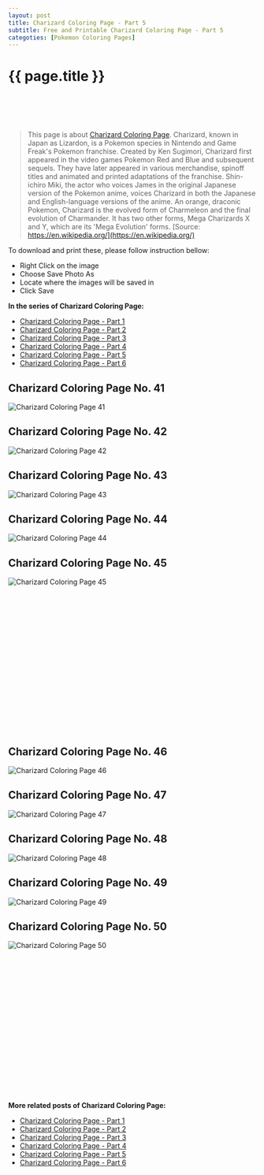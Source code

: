 ```yaml
---
layout: post
title: Charizard Coloring Page - Part 5
subtitle: Free and Printable Charizard Coloring Page - Part 5
categoties: [Pokemon Coloring Pages]
---
```

{{ page.title }}
================
<script async src="//pagead2.googlesyndication.com/pagead/js/adsbygoogle.js"></script><!-- UnderTitleAds --> <ins class="adsbygoogle" style="display:inline-block;width:468px;height:60px" data-ad-client="ca-pub-6753140515841889" data-ad-slot="4010138290"></ins><script> (adsbygoogle = window.adsbygoogle || []).push({}); </script>

> This page is about [Charizard Coloring Page](https://freecoloringpages.github.io/). Charizard, known in Japan as Lizardon, is a Pokemon species in Nintendo and Game Freak's Pokemon franchise. Created by Ken Sugimori, Charizard first appeared in the video games Pokemon Red and Blue and subsequent sequels. They have later appeared in various merchandise, spinoff titles and animated and printed adaptations of the franchise. Shin-ichiro Miki, the actor who voices James in the original Japanese version of the Pokemon anime, voices Charizard in both the Japanese and English-language versions of the anime. An orange, draconic Pokemon, Charizard is the evolved form of Charmeleon and the final evolution of Charmander. It has two other forms, Mega Charizards X and Y, which are its 'Mega Evolution' forms. [Source: https://en.wikipedia.org/](https://en.wikipedia.org/)

To download and print these, please follow instruction bellow:
* Right Click on the image 
* Choose Save Photo As 
* Locate where the images will be saved in 
* Click Save

**In the series of Charizard Coloring Page:**

* [Charizard Coloring Page - Part 1](https://freecoloringpages.github.io/2017/12/11/Charizard-Coloring-Page-part-1.html)
* [Charizard Coloring Page - Part 2](https://freecoloringpages.github.io/2017/12/11/Charizard-Coloring-Page-part-2.html)
* [Charizard Coloring Page - Part 3](https://freecoloringpages.github.io/2017/12/11/Charizard-Coloring-Page-part-3.html)
* [Charizard Coloring Page - Part 4](https://freecoloringpages.github.io/2017/12/11/Charizard-Coloring-Page-part-4.html)
* [Charizard Coloring Page - Part 5](https://freecoloringpages.github.io/2017/12/11/Charizard-Coloring-Page-part-5.html)
* [Charizard Coloring Page - Part 6](https://freecoloringpages.github.io/2017/12/11/Charizard-Coloring-Page-part-6.html)

## Charizard Coloring Page No. 41
![Charizard Coloring Page 41](https://freecoloringpages.github.io/img4/Charizard-Coloring-Page%20(41).jpg "Charizard Coloring Page 41")

## Charizard Coloring Page No. 42
![Charizard Coloring Page 42](https://freecoloringpages.github.io/img4/Charizard-Coloring-Page%20(42).jpg "Charizard Coloring Page 42")

## Charizard Coloring Page No. 43
![Charizard Coloring Page 43](https://freecoloringpages.github.io/img4/Charizard-Coloring-Page%20(43).jpg "Charizard Coloring Page 43")

## Charizard Coloring Page No. 44
![Charizard Coloring Page 44](https://freecoloringpages.github.io/img4/Charizard-Coloring-Page%20(44).jpg "Charizard Coloring Page 44")

## Charizard Coloring Page No. 45
![Charizard Coloring Page 45](https://freecoloringpages.github.io/img4/Charizard-Coloring-Page%20(45).jpg "Charizard Coloring Page 45")

<script async src="//pagead2.googlesyndication.com/pagead/js/adsbygoogle.js"></script><!-- Texxtonly --><ins class="adsbygoogle" style="display:inline-block;width:336px;height:280px" data-ad-client="ca-pub-6753140515841889" data-ad-slot="3207852233"></ins><script>(adsbygoogle = window.adsbygoogle || []).push({}); </script>

## Charizard Coloring Page No. 46
![Charizard Coloring Page 46](https://freecoloringpages.github.io/img4/Charizard-Coloring-Page%20(46).jpg "Charizard Coloring Page 46")

## Charizard Coloring Page No. 47
![Charizard Coloring Page 47](https://freecoloringpages.github.io/img4/Charizard-Coloring-Page%20(47).jpg "Charizard Coloring Page 47")

## Charizard Coloring Page No. 48
![Charizard Coloring Page 48](https://freecoloringpages.github.io/img4/Charizard-Coloring-Page%20(48).jpg "Charizard Coloring Page 48")

## Charizard Coloring Page No. 49
![Charizard Coloring Page 49](https://freecoloringpages.github.io/img4/Charizard-Coloring-Page%20(49).jpg "Charizard Coloring Page 49")

## Charizard Coloring Page No. 50
![Charizard Coloring Page 50](https://freecoloringpages.github.io/img4/Charizard-Coloring-Page%20(50).jpg "Charizard Coloring Page 50")

<script async src="//pagead2.googlesyndication.com/pagead/js/adsbygoogle.js"></script><!-- Texxtonly --><ins class="adsbygoogle" style="display:inline-block;width:336px;height:280px" data-ad-client="ca-pub-6753140515841889" data-ad-slot="3207852233"></ins><script>(adsbygoogle = window.adsbygoogle || []).push({}); </script>

**More related posts of Charizard Coloring Page:**

* [Charizard Coloring Page - Part 1](https://freecoloringpages.github.io/2017/12/11/Charizard-Coloring-Page-part-1.html)
* [Charizard Coloring Page - Part 2](https://freecoloringpages.github.io/2017/12/11/Charizard-Coloring-Page-part-2.html)
* [Charizard Coloring Page - Part 3](https://freecoloringpages.github.io/2017/12/11/Charizard-Coloring-Page-part-3.html)
* [Charizard Coloring Page - Part 4](https://freecoloringpages.github.io/2017/12/11/Charizard-Coloring-Page-part-4.html)
* [Charizard Coloring Page - Part 5](https://freecoloringpages.github.io/2017/12/11/Charizard-Coloring-Page-part-5.html)
* [Charizard Coloring Page - Part 6](https://freecoloringpages.github.io/2017/12/11/Charizard-Coloring-Page-part-6.html)

